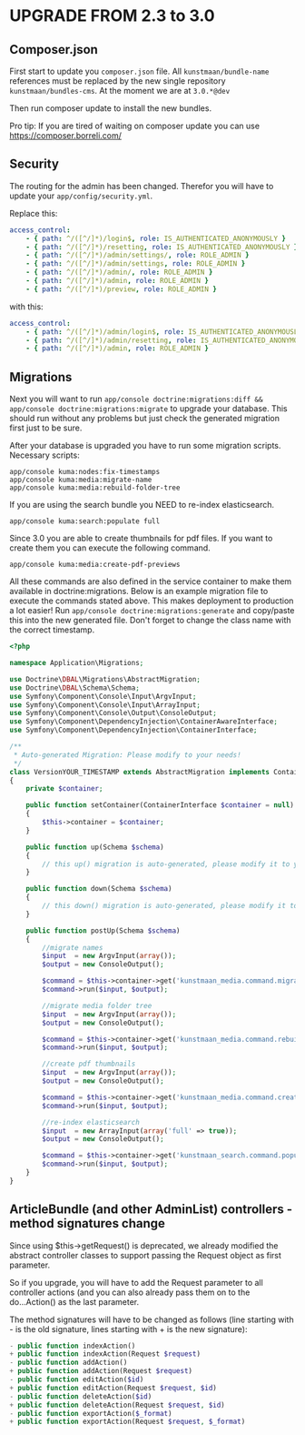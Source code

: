 UPGRADE FROM 2.3 to 3.0
=======================

Composer.json
-------------

First start to update you `composer.json` file. All `kunstmaan/bundle-name` references must be replaced by the new single repository `kunstmaan/bundles-cms`.
At the moment we are at `3.0.*@dev`

Then run composer update to install the new bundles.

Pro tip: If you are tired of waiting on composer update you can use https://composer.borreli.com/ 


Security
--------

The routing for the admin has been changed. Therefor you will have to update your `app/config/security.yml`.

Replace this:

```yml
access_control:
    - { path: ^/([^/]*)/login$, role: IS_AUTHENTICATED_ANONYMOUSLY }
    - { path: ^/([^/]*)/resetting, role: IS_AUTHENTICATED_ANONYMOUSLY }
    - { path: ^/([^/]*)/admin/settings/, role: ROLE_ADMIN }
    - { path: ^/([^/]*)/admin/settings, role: ROLE_ADMIN }
    - { path: ^/([^/]*)/admin/, role: ROLE_ADMIN }
    - { path: ^/([^/]*)/admin, role: ROLE_ADMIN }
    - { path: ^/([^/]*)/preview, role: ROLE_ADMIN }
```

with this:

```yml
access_control:
    - { path: ^/([^/]*)/admin/login$, role: IS_AUTHENTICATED_ANONYMOUSLY }
    - { path: ^/([^/]*)/admin/resetting, role: IS_AUTHENTICATED_ANONYMOUSLY }
    - { path: ^/([^/]*)/admin, role: ROLE_ADMIN }
```


Migrations
----------

Next you will want to run `app/console doctrine:migrations:diff && app/console doctrine:migrations:migrate` to upgrade your database. This should run without any problems but just check the generated migration first just to be sure.

After your database is upgraded you have to run some migration scripts.
Necessary scripts:

```
app/console kuma:nodes:fix-timestamps
app/console kuma:media:migrate-name
app/console kuma:media:rebuild-folder-tree
```

If you are using the search bundle you NEED to re-index elasticsearch.

```
app/console kuma:search:populate full
```

Since 3.0 you are able to create thumbnails for pdf files. If you want to create them you can execute the following command.

```
app/console kuma:media:create-pdf-previews
```


All these commands are also defined in the service container to make them available in doctrine:migrations.
Below is an example migration file to execute the commands stated above. This makes deployment to production a lot easier!
Run `app/console doctrine:migrations:generate` and copy/paste this into the new generated file. Don't forget to change the class name with the correct timestamp.

```php
<?php

namespace Application\Migrations;

use Doctrine\DBAL\Migrations\AbstractMigration;
use Doctrine\DBAL\Schema\Schema;
use Symfony\Component\Console\Input\ArgvInput;
use Symfony\Component\Console\Input\ArrayInput;
use Symfony\Component\Console\Output\ConsoleOutput;
use Symfony\Component\DependencyInjection\ContainerAwareInterface;
use Symfony\Component\DependencyInjection\ContainerInterface;

/**
 * Auto-generated Migration: Please modify to your needs!
 */
class VersionYOUR_TIMESTAMP extends AbstractMigration implements ContainerAwareInterface
{
    private $container;

    public function setContainer(ContainerInterface $container = null)
    {
        $this->container = $container;
    }

    public function up(Schema $schema)
    {
        // this up() migration is auto-generated, please modify it to your needs
    }

    public function down(Schema $schema)
    {
        // this down() migration is auto-generated, please modify it to your needs
    }

    public function postUp(Schema $schema)
    {
        //migrate names
        $input  = new ArgvInput(array());
        $output = new ConsoleOutput();

        $command = $this->container->get('kunstmaan_media.command.migratename');
        $command->run($input, $output);

        //migrate media folder tree
        $input  = new ArgvInput(array());
        $output = new ConsoleOutput();

        $command = $this->container->get('kunstmaan_media.command.rebuildfoldertree');
        $command->run($input, $output);

        //create pdf thumbnails
        $input  = new ArgvInput(array());
        $output = new ConsoleOutput();

        $command = $this->container->get('kunstmaan_media.command.createpdfpreview');
        $command->run($input, $output);

        //re-index elasticsearch
        $input  = new ArrayInput(array('full' => true));
        $output = new ConsoleOutput();

        $command = $this->container->get('kunstmaan_search.command.populate');
        $command->run($input, $output);
    }
}
```

ArticleBundle (and other AdminList) controllers - method signatures change
--------------------------------------------------------------------------

Since using $this->getRequest() is deprecated, we already modified the abstract controller classes to support
passing the Request object as first parameter.

So if you upgrade, you will have to add the Request parameter to all controller actions (and you can also already pass
them on to the do...Action() as the last parameter.

The method signatures will have to be changed as follows (line starting with - is the old signature, lines starting
with + is the new signature):

```php
- public function indexAction()
+ public function indexAction(Request $request)
- public function addAction()
+ public function addAction(Request $request)
- public function editAction($id)
+ public function editAction(Request $request, $id)
- public function deleteAction($id)
+ public function deleteAction(Request $request, $id)
- public function exportAction($_format)
+ public function exportAction(Request $request, $_format)
```
